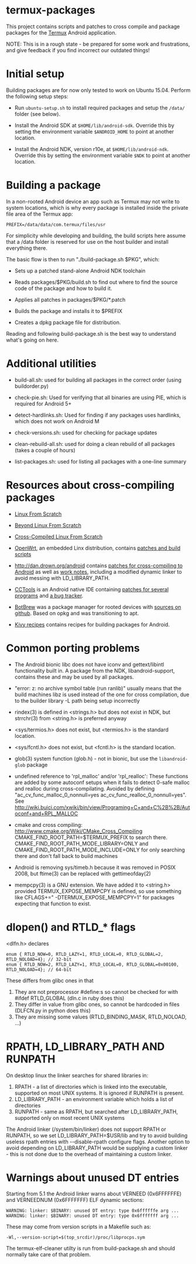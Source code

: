 termux-packages
===============
This project contains scripts and patches to cross compile and package packages for
the [Termux](http://termux.com/) Android application.

NOTE: This is in a rough state - be prepared for some work and frustrations, and give
feedback if you find incorrect our outdated things!

Initial setup
=============
Building packages are for now only tested to work on Ubuntu 15.04. Perform the following
setup steps:

* Run `ubuntu-setup.sh` to install required packages and setup the `/data/` folder (see below).

* Install the Android SDK at `$HOME/lib/android-sdk`. Override this by setting the environment
variable `$ANDROID_HOME` to point at another location.

* Install the Android NDK, version r10e, at `$HOME/lib/android-ndk`. Override this by setting
the environment variable `$NDK` to point at another location.


Building a package
==================
In a non-rooted Android device an app such as Termux may not write to system locations,
which is why every package is installed inside the private file area of the Termux app:

    PREFIX=/data/data/com.termux/files/usr

For simplicity while developing and building, the build scripts here assume that a /data
folder is reserved for use on the host builder and install everything there.

The basic flow is then to run "./build-package.sh $PKG", which:
* Sets up a patched stand-alone Android NDK toolchain

* Reads packages/$PKG/build.sh to find out where to find the source code of the  package and how to build it.

* Applies all patches in packages/$PKG/\*.patch

* Builds the package and installs it to $PREFIX

* Creates a dpkg package file for distribution.

Reading and following build-package.sh is the best way to understand what's going on here.


Additional utilities
====================
* build-all.sh: used for building all packages in the correct order (using buildorder.py)

* check-pie.sh: Used for verifying that all binaries are using PIE, which is required for Android 5+

* detect-hardlinks.sh: Used for finding if any packages uses hardlinks, which does not work on Android M

* check-versions.sh: used for checking for package updates

* clean-rebuild-all.sh: used for doing a clean rebuild of all packages (takes a couple of hours)
	
* list-packages.sh: used for listing all packages with a one-line summary


Resources about cross-compiling packages
========================================
* [Linux From Scratch](http://www.linuxfromscratch.org/blfs/view/svn/index.html)

* [Beyond Linux From Scratch](http://www.linuxfromscratch.org/blfs/view/svn/)

* [Cross-Compiled Linux From Scratch](http://cross-lfs.org/view/svn/x86_64-64/)

* [OpenWrt](https://openwrt.org/), an embedded Linx distribution, contains [patches and build scripts](https://dev.openwrt.org/browser/packages)

* http://dan.drown.org/android contains [patches for cross-compiling to Android](http://dan.drown.org/android/src/) as well as [work notes](http://dan.drown.org/android/worknotes.html), including a modified dynamic linker to avoid messing with LD_LIBRARY_PATH.

* [CCTools](http://cctools.info/index.php?title=Main_Page) is an Android native IDE containing [patches for several programs](https://code.google.com/p/cctools/source/browse/#svn%2Ftrunk%2Fcctools-repo%2Fpatches) and [a bug tracker](https://code.google.com/p/cctools/issues/list).

* [BotBrew](http://botbrew.com/) was a package manager for rooted devices with [sources on github](https://github.com/jyio/botbrew). Based on opkg and was transitioning to apt.

* [Kivy recipes](https://github.com/kivy/python-for-android/tree/master/recipes) contains recipes for building packages for Android.


Common porting problems
=======================
* The Android bionic libc does not have iconv and gettext/libintl functionality built in. A package from the NDK, libandroid-support,
contains these and may be used by all packages.

* "error: z: no archive symbol table (run ranlib)" usually means that the build machines libz is used instead of the one for cross compilation, due to the builder library -L path being setup incorrectly

* rindex(3) is defined in &lt;strings.h&gt; but does not exist in NDK, but strrchr(3) from &lt;string.h&gt; is preferred anyway

* &lt;sys/termios.h&gt; does not exist, but &lt;termios.h&gt; is the standard location.

* &lt;sys/fcntl.h&gt; does not exist, but &lt;fcntl.h&gt; is the standard location.

* glob(3) system function (glob.h) - not in bionic, but use the `libandroid-glob` package

* undefined reference to 'rpl_malloc' and/or 'rpl_realloc': These functions are added by some autoconf setups
  when it fails to detect 0-safe malloc and realloc during cross-compilating. Avoided by defining
  "ac_cv_func_malloc_0_nonnull=yes ac_cv_func_realloc_0_nonnull=yes".
  See http://wiki.buici.com/xwiki/bin/view/Programing+C+and+C%2B%2B/Autoconf+and+RPL_MALLOC

* cmake and cross compiling: http://www.cmake.org/Wiki/CMake_Cross_Compiling
  CMAKE_FIND_ROOT_PATH=$TERMUX_PREFIX to search there.
  CMAKE_FIND_ROOT_PATH_MODE_LIBRARY=ONLY and
  CMAKE_FIND_ROOT_PATH_MODE_INCLUDE=ONLY
  for only searching there and don't fall back to build machines

* Android is removing sys/timeb.h because it was removed in POSIX 2008, but ftime(3) can be replaced with gettimeofday(2)

* mempcpy(3) is a GNU extension. We have added it to &lt;string.h&gt; provided TERMUX_EXPOSE_MEMPCPY is defined,
  so use something like CFLAGS+=" -DTERMUX_EXPOSE_MEMPCPY=1" for packages expecting that function to exist.


dlopen() and RTLD&#95;&#42; flags
=================================
&lt;dlfn.h&gt; declares

    enum { RTLD_NOW=0, RTLD_LAZY=1, RTLD_LOCAL=0, RTLD_GLOBAL=2,       RTLD_NOLOAD=4}; // 32-bit
    enum { RTLD_NOW=2, RTLD_LAZY=1, RTLD_LOCAL=0, RTLD_GLOBAL=0x00100, RTLD_NOLOAD=4}; // 64-bit

These differs from glibc ones in that

1. They are not preprocessor #define:s so cannot be checked for with #ifdef RTLD_GLOBAL (dln.c in ruby does this)
2. They differ in value from glibc ones, so cannot be hardcoded in files (DLFCN.py in python does this)
3. They are missing some values (RTLD_BINDING_MASK, RTLD_NOLOAD, ...)


RPATH, LD_LIBRARY_PATH AND RUNPATH
==================================
On desktop linux the linker searches for shared libraries in:

1. RPATH - a list of directories which is linked into the executable, supported on most UNIX systems. It is ignored if RUNPATH is present.
2. LD_LIBRARY_PATH - an environment variable which holds a list of directories
3. RUNPATH - same as RPATH, but searched after LD_LIBRARY_PATH, supported only on most recent UNIX systems

The Android linker (/system/bin/linker) does not support RPATH or RUNPATH, so we set LD_LIBRARY_PATH=$USR/lib and try to avoid building useless rpath entries with --disable-rpath configure flags. Another option to avoid depending on LD_LIBRARY_PATH would be supplying a custom linker - this is not done due to the overhead of maintaining a custom linker.


Warnings about unused DT entries
================================
Starting from 5.1 the Android linker warns about VERNEED (0x6FFFFFFE) and VERNEEDNUM (0x6FFFFFFF) ELF dynamic sections:

    WARNING: linker: $BINARY: unused DT entry: type 0x6ffffffe arg ...
    WARNING: linker: $BINARY: unused DT entry: type 0x6fffffff arg ...
These may come from version scripts in a Makefile such as:

    -Wl,--version-script=$(top_srcdir)/proc/libprocps.sym
The termux-elf-cleaner utilty is run from build-package.sh and should normally take care of that problem.
